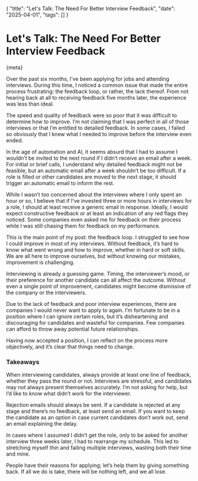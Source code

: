 {
  "title": "Let's Talk: The Need For Better Interview Feedback",
  "date": "2025-04-01",
  "tags": []
}

#  Let's Talk: The Need For Better Interview Feedback

{meta}

Over the past six months, I’ve been applying for jobs and attending interviews. During this time, I noticed a common issue that made the entire process frustrating: the feedback loop, or rather, the lack thereof. From not hearing back at all to receiving feedback five months later, the experience was less than ideal.

The speed and quality of feedback were so poor that it was difficult to determine how to improve. I’m not claiming that I was perfect in all of those interviews or that I’m entitled to detailed feedback. In some cases, I failed so obviously that I knew what I needed to improve before the interview even ended.

In the age of automation and AI, it seems absurd that I had to assume I wouldn’t be invited to the next round if I didn’t receive an email after a week. For initial or brief calls, I understand why detailed feedback might not be feasible, but an automatic email after a week shouldn’t be too difficult. If a role is filled or other candidates are moved to the next stage, it should trigger an automatic email to inform the rest.

While I wasn’t too concerned about the interviews where I only spent an hour or so, I believe that if I’ve invested three or more hours in interviews for a role, I should at least receive a generic email in response. Ideally, I would expect constructive feedback or at least an indication of any red flags they noticed. Some companies even asked me for feedback on their process while I was still chasing them for feedback on my performance.

This is the main point of my post: the feedback loop. I struggled to see how I could improve in most of my interviews. Without feedback, it’s hard to know what went wrong and how to improve, whether in hard or soft skills. We are all here to improve ourselves, but without knowing our mistakes, improvement is challenging.

Interviewing is already a guessing game. Timing, the interviewer’s mood, or their preference for another candidate can all affect the outcome. Without even a single point of improvement, candidates might become dismissive of the company or the interviewers.

Due to the lack of feedback and poor interview experiences, there are companies I would never want to apply to again. I’m fortunate to be in a position where I can ignore certain roles, but it’s disheartening and discouraging for candidates and wasteful for companies. Few companies can afford to throw away potential future relationships.

Having now accepted a position, I can reflect on the process more objectively, and it’s clear that things need to change.

### Takeaways

When interviewing candidates, always provide at least one line of feedback, whether they pass the round or not. Interviews are stressful, and candidates may not always present themselves accurately. I’m not asking for help, but I’d like to know what didn’t work for the interviewer.

Rejection emails should always be sent. If a candidate is rejected at any stage and there’s no feedback, at least send an email. If you want to keep the candidate as an option in case current candidates don’t work out, send an email explaining the delay.

In cases where I assumed I didn’t get the role, only to be asked for another interview three weeks later, I had to rearrange my schedule. This led to stretching myself thin and failing multiple interviews, wasting both their time and mine.

People have their reasons for applying; let’s help them by giving something back. If all we do is take, there will be nothing left, and we all lose.